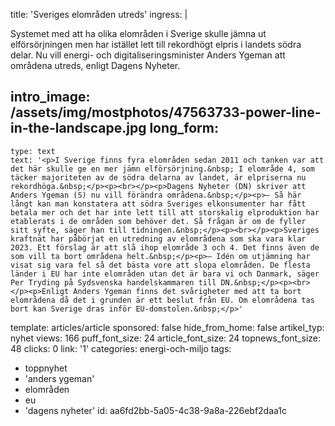 title: 'Sveriges elområden utreds'
ingress: |
  <p>Systemet med att ha olika elområden i Sverige skulle jämna ut elförsörjningen men har istället lett till rekordhögt elpris i landets södra delar. Nu vill energi- och digitaliseringsminister Anders Ygeman att områdena utreds, enligt Dagens Nyheter.
  </p>
  
intro_image: /assets/img/mostphotos/47563733-power-line-in-the-landscape.jpg
long_form:
  -
    type: text
    text: '<p>I Sverige finns fyra elområden sedan 2011 och tanken var att det här skulle ge en mer jämn elförsörjning.&nbsp; I elområde 4, som täcker majoriteten av de södra delarna av landet, är elpriserna nu rekordhöga.&nbsp;</p><p><br></p><p>Dagens Nyheter (DN) skriver att Anders Ygeman (S) nu vill förändra områdena.&nbsp;</p><p>– Så här långt kan man konstatera att södra Sveriges elkonsumenter har fått betala mer och det har inte lett till att storskalig elproduktion har etablerats i de områden som behöver det. Så frågan är om de fyller sitt syfte, säger han till tidningen.&nbsp;</p><p><br></p><p>Sveriges kraftnät har påbörjat en utredning av elområdena som ska vara klar 2023. Ett förslag är att slå ihop elområde 3 och 4. Det finns även de som vill ta bort områdena helt.&nbsp;</p><p>– Idén om utjämning har visat sig vara fel så det bästa vore att slopa elområden. De flesta länder i EU har inte elområden utan det är bara vi och Danmark, säger Per Tryding på Sydsvenska handelskammaren till DN.&nbsp;</p><p><br></p><p>Enligt Anders Ygeman finns det svårigheter med att ta bort elområdena då det i grunden är ett beslut från EU. Om elområdena tas bort kan Sverige dras inför EU-domstolen.&nbsp;</p>'
template: articles/article
sponsored: false
hide_from_home: false
artikel_typ: nyhet
views: 166
puff_font_size: 24
article_font_size: 24
topnews_font_size: 48
clicks: 0
link: '1'
categories: energi-och-miljo
tags:
  - toppnyhet
  - 'anders ygeman'
  - elområden
  - eu
  - 'dagens nyheter'
id: aa6fd2bb-5a05-4c38-9a8a-226ebf2daa1c
